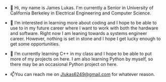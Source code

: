 - 👋 Hi, my name is James Lukas. I'm currently a Senior in University of California Berkeley in Electrical Engineering and Computer Science.
 
- 👀 I’m interested in learning more about coding and I hope to be able to use to in my future career where I want to work with both the hardware and software. Right now I am leaning towards a systems engineer career. However, nothing is set in stone and I hope I get lucky enough to get some opportunities.

- 🌱 I’m currently learning C++ in my class and I hope to be able to put more of my projects on here. I am also learning Python by myself, so there may be an occasional Python project on here.

- 📫You can reach me on Jlukas6249@gmail.com for whatever reason. 

<!---
jamesl3483/jamesl3483 is a ✨ special ✨ repository because its `README.md` (this file) appears on your GitHub profile.
You can click the Preview link to take a look at your changes.
--->
